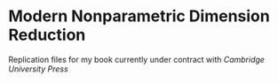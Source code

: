 # Modern Nonparametric Dimension Reduction
Replication files for my book currently under contract with *Cambridge University Press*
